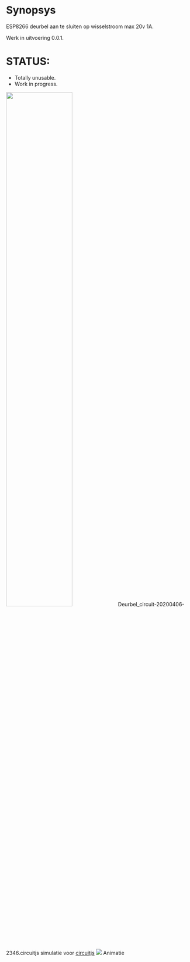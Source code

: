 # Synopsys
ESP8266 deurbel aan te sluiten op wisselstroom max 20v 1A.

Werk in uitvoering 0.0.1.

# STATUS:
 - Totally unusable. 
 - Work in progress. 

<img src="https://github.com/pappavis/deurbel/blob/master/plaatjes/deurbel_basislogica%20_in_circuitjs.jpg?raw=true" width="60%" height="60%">
Deurbel_circuit-20200406-2346.circuitjs simulatie voor <a href="http://lushprojects.com/circuitjs/circuitjs.html">circuitjs</a>

<img src="https://github.com/pappavis/deurbel/blob/master/plaatjes/flip_flop_deurbel_anim.gif?raw=true">
Animatie

